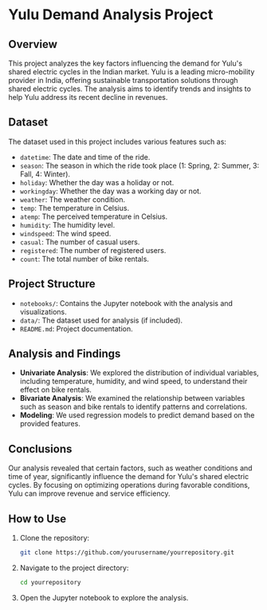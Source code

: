 # Yulu Demand Analysis Project

## Overview
This project analyzes the key factors influencing the demand for Yulu's shared electric cycles in the Indian market. Yulu is a leading micro-mobility provider in India, offering sustainable transportation solutions through shared electric cycles. The analysis aims to identify trends and insights to help Yulu address its recent decline in revenues.

## Dataset
The dataset used in this project includes various features such as:
- `datetime`: The date and time of the ride.
- `season`: The season in which the ride took place (1: Spring, 2: Summer, 3: Fall, 4: Winter).
- `holiday`: Whether the day was a holiday or not.
- `workingday`: Whether the day was a working day or not.
- `weather`: The weather condition.
- `temp`: The temperature in Celsius.
- `atemp`: The perceived temperature in Celsius.
- `humidity`: The humidity level.
- `windspeed`: The wind speed.
- `casual`: The number of casual users.
- `registered`: The number of registered users.
- `count`: The total number of bike rentals.

## Project Structure
- `notebooks/`: Contains the Jupyter notebook with the analysis and visualizations.
- `data/`: The dataset used for analysis (if included).
- `README.md`: Project documentation.

## Analysis and Findings
- **Univariate Analysis**: We explored the distribution of individual variables, including temperature, humidity, and wind speed, to understand their effect on bike rentals.
- **Bivariate Analysis**: We examined the relationship between variables such as season and bike rentals to identify patterns and correlations.
- **Modeling**: We used regression models to predict demand based on the provided features.

## Conclusions
Our analysis revealed that certain factors, such as weather conditions and time of year, significantly influence the demand for Yulu's shared electric cycles. By focusing on optimizing operations during favorable conditions, Yulu can improve revenue and service efficiency.

## How to Use
1. Clone the repository:
    ```bash
    git clone https://github.com/yourusername/yourrepository.git
    ```
2. Navigate to the project directory:
    ```bash
    cd yourrepository
    ```
3. Open the Jupyter notebook to explore the analysis.


